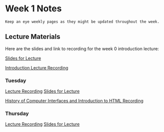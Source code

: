 Week 1 Notes
============================

```{note}
Keep an eye weekly pages as they might be updated throughout the week.
```

## Lecture Materials

Here are the slides and link to recording for the week 0 introduction lecture:


<a href="../resources/09-28-23-introduction_history.pdf" >Slides for Lecture</a>


[Introduction Lecture Recording](https://uci.yuja.com/V/Video?v=8780921&node=37955004&a=46712096&autoplay=1)

### Tuesday

[Lecture Recording](https://uci.yuja.com/V/Video?v=8815649&node=38122734&a=104340403&autoplay=1)
<a href="../resources/10-03-23-introduction_history_p2_html_css.pdf" >Slides for Lecture</a>


[History of Computer Interfaces and Introduction to HTML Recording](https://uci.yuja.com/V/Video?v=8815649&node=38122734&a=104340403&autoplay=1)


### Thursday

[Lecture Recording](https://uci.yuja.com/V/Video?v=8832044&node=38186834&a=55763271&autoplay=1)
<a href="../resources/10-05-23-css_responsive_design.pdf" >Slides for Lecture</a>
